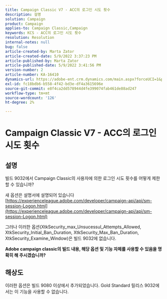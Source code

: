 ```yaml
---
title: Campaign Classic V7 - ACC의 로그인 시도 횟수
description: 설명
solution: Campaign
product: Campaign
applies-to: Campaign Classic,Campaign
keywords: KCS - ACC의 로그인 시도 횟수
resolution: Resolution
internal-notes: null
bug: false
article-created-by: Marta Zator
article-created-date: 5/9/2022 3:37:23 PM
article-published-by: Marta Zator
article-published-date: 5/9/2022 3:41:56 PM
version-number: 2
article-number: KA-16410
dynamics-url: https://adobe-ent.crm.dynamics.com/main.aspx?forceUCI=1&pagetype=entityrecord&etn=knowledgearticle&id=d43c87e8-adcf-ec11-a7b5-0022480a8e40
exl-id: fc18bdb6-b558-4f42-bd3e-df4a3615696e
source-git-commit: e8f4ca2dd578944d4fe399074fab461de88ad247
workflow-type: tm+mt
source-wordcount: '126'
ht-degree: 2%

---
```


# Campaign Classic V7 - ACC의 로그인 시도 횟수

## 설명


빌드 9032에서 Campaign Classic의 사용자에 의한 로그인 시도 횟수를 어떻게 제한할 수 있습니까?

새 옵션은 설명서에 설명되어 있습니다
[https://experienceleague.adobe.com/developer/campaign-api/api/sm-session-Logon.html](https://experienceleague.adobe.com/developer/campaign-api/api/sm-session-Logon.html)

그러나 이러한 옵션(XtkSecurity_max_Unsucessul_Attempts_Allowed, XtkSecurity_Initial_Ban_Duration, XtkSecurity_Max_Ban_Duration, XtkSecurity_Examine_Window)은 빌드 9032에 없습니다.

<b>Adobe campaign classic의 빌드 내용, 해당 옵션 및 기능 자체를 사용할 수 있음을 명확히 해 주시겠습니까?</b>


## 해상도


이러한 옵션은 빌드 9080 이상에서 추가되었습니다. Gold Standard 릴리스 9032에서는 이 기능을 사용할 수 없습니다.
